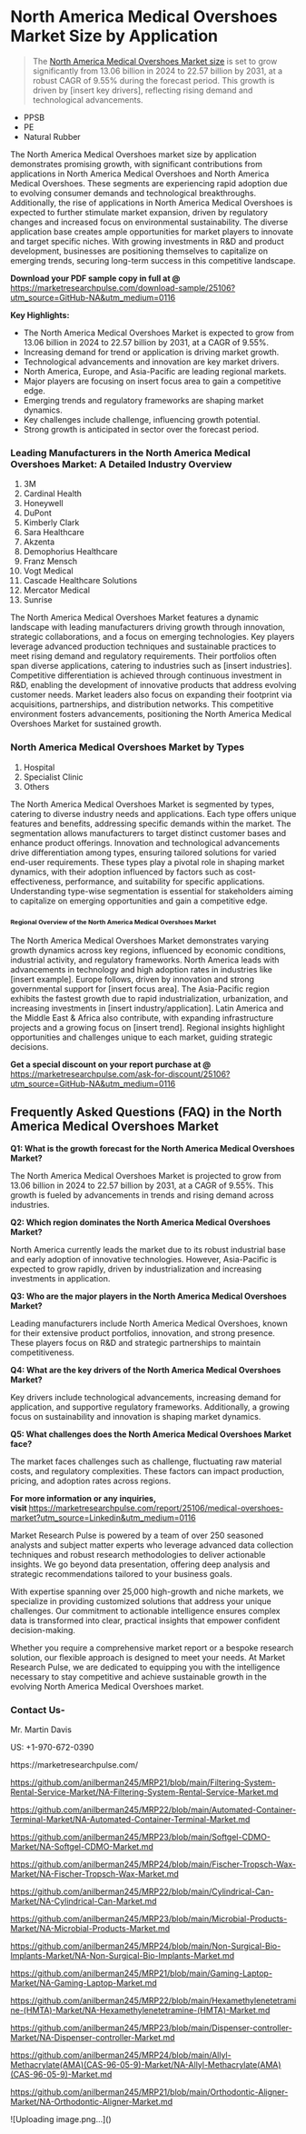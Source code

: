<h1>North America Medical Overshoes Market&nbsp;Size by Application</h1><blockquote><p>The <a href="https://marketresearchpulse.com/download-sample/25106?utm_source=GitHub-NA&amp;utm_medium=0116">North America Medical Overshoes Market size</a> is set to grow significantly from 13.06 billion in 2024 to 22.57 billion by 2031, at a robust CAGR of 9.55% during the forecast period. This growth is driven by [insert key drivers], reflecting rising demand and technological advancements.</p></blockquote><ul><li>PPSB<li> PE<li> Natural Rubber</li></ul><p>The North America Medical Overshoes market size by application demonstrates promising growth, with significant contributions from applications in North America Medical Overshoes and North America Medical Overshoes. These segments are experiencing rapid adoption due to evolving consumer demands and technological breakthroughs. Additionally, the rise of applications in North America Medical Overshoes is expected to further stimulate market expansion, driven by regulatory changes and increased focus on environmental sustainability. The diverse application base creates ample opportunities for market players to innovate and target specific niches. With growing investments in R&D and product development, businesses are positioning themselves to capitalize on emerging trends, securing long-term success in this competitive landscape.</p><p><strong>Download your PDF sample copy in full at @ </strong><a href="https://marketresearchpulse.com/download-sample/25106?utm_source=GitHub-NA&amp;utm_medium=0116">https://marketresearchpulse.com/download-sample/25106?utm_source=GitHub-NA&amp;utm_medium=0116</a></p><p><strong>Key Highlights: </strong></p><ul><li>The North America Medical Overshoes Market is expected to grow from 13.06 billion in 2024 to 22.57 billion by 2031, at a CAGR of 9.55%.</li><li>Increasing demand for trend or application is driving market growth.</li><li>Technological advancements and innovation are key market drivers.</li><li>North America, Europe, and Asia-Pacific are leading regional markets.</li><li>Major players are focusing on insert focus area to gain a competitive edge.</li><li>Emerging trends and regulatory frameworks are shaping market dynamics.</li><li>Key challenges include challenge, influencing growth potential.</li><li>Strong growth is anticipated in sector over the forecast period.</li></ul><h3>Leading Manufacturers in the North America Medical Overshoes Market: A Detailed Industry Overview</h3><ol><li>3M</li><li>Cardinal Health</li><li>Honeywell</li><li>DuPont</li><li>Kimberly Clark</li><li>Sara Healthcare</li><li>Akzenta</li><li>Demophorius Healthcare</li><li>Franz Mensch</li><li>Vogt Medical</li><li>Cascade Healthcare Solutions</li><li>Mercator Medical</li><li>Sunrise</li></ol><div class="flex max-w-full flex-col flex-grow"><div class="min-h-8 text-message flex w-full flex-col items-end gap-2 whitespace-normal break-words [.text-message+&amp;]:mt-5" dir="auto" data-message-author-role="assistant" data-message-id="fd8432e4-4910-450d-b182-61b7bfb0a01f" data-message-model-slug="gpt-4o"><div class="flex w-full flex-col gap-1 empty:hidden first:pt-[3px]"><div class="markdown prose w-full break-words dark:prose-invert light"><p>The North America Medical Overshoes Market features a dynamic landscape with leading manufacturers driving growth through innovation, strategic collaborations, and a focus on emerging technologies. Key players leverage advanced production techniques and sustainable practices to meet rising demand and regulatory requirements. Their portfolios often span diverse applications, catering to industries such as [insert industries]. Competitive differentiation is achieved through continuous investment in R&amp;D, enabling the development of innovative products that address evolving customer needs. Market leaders also focus on expanding their footprint via acquisitions, partnerships, and distribution networks. This competitive environment fosters advancements, positioning the North America Medical Overshoes Market for sustained growth.</p></div></div></div></div><h3>North America Medical Overshoes Market by Types</h3><ol><li>Hospital<li> Specialist Clinic<li> Others</li></ol><div class="flex max-w-full flex-col flex-grow"><div class="min-h-8 text-message flex w-full flex-col items-end gap-2 whitespace-normal break-words [.text-message+&amp;]:mt-5" dir="auto" data-message-author-role="assistant" data-message-id="084470be-0bb7-4664-bddf-5156b4f41249" data-message-model-slug="gpt-4o-mini"><div class="flex w-full flex-col gap-1 empty:hidden first:pt-[3px]"><div class="markdown prose w-full break-words dark:prose-invert light"><p>The North America Medical Overshoes Market is segmented by types, catering to diverse industry needs and applications. Each type offers unique features and benefits, addressing specific demands within the market. The segmentation allows manufacturers to target distinct customer bases and enhance product offerings. Innovation and technological advancements drive differentiation among types, ensuring tailored solutions for varied end-user requirements. These types play a pivotal role in shaping market dynamics, with their adoption influenced by factors such as cost-effectiveness, performance, and suitability for specific applications. Understanding type-wise segmentation is essential for stakeholders aiming to capitalize on emerging opportunities and gain a competitive edge.</p></div></div></div></div><h3><span style="font-size: 11px;">Regional Overview of the North America Medical Overshoes Market</span></h3><div class="flex max-w-full flex-col flex-grow"><div class="min-h-8 text-message flex w-full flex-col items-end gap-2 whitespace-normal break-words [.text-message+&amp;]:mt-5" dir="auto" data-message-author-role="assistant" data-message-id="e9038762-ce64-4e30-91c9-9bd413514231" data-message-model-slug="gpt-4o-mini"><div class="flex w-full flex-col gap-1 empty:hidden first:pt-[3px]"><div class="markdown prose w-full break-words dark:prose-invert light"><p>The North America Medical Overshoes Market demonstrates varying growth dynamics across key regions, influenced by economic conditions, industrial activity, and regulatory frameworks. North America leads with advancements in technology and high adoption rates in industries like [insert example]. Europe follows, driven by innovation and strong governmental support for [insert focus area]. The Asia-Pacific region exhibits the fastest growth due to rapid industrialization, urbanization, and increasing investments in [insert industry/application]. Latin America and the Middle East &amp; Africa also contribute, with expanding infrastructure projects and a growing focus on [insert trend]. Regional insights highlight opportunities and challenges unique to each market, guiding strategic decisions.</p></div></div></div></div><p><strong>Get a special discount on your report purchase at @ </strong><a href="https://marketresearchpulse.com/ask-for-discount/25106?utm_source=GitHub-NA&amp;utm_medium=0116">https://marketresearchpulse.com/ask-for-discount/25106?utm_source=GitHub-NA&amp;utm_medium=0116</a></p><h2>Frequently Asked Questions (FAQ) in the North America Medical Overshoes Market</h2><p><strong>Q1: What is the growth forecast for the North America Medical Overshoes Market?</strong></p><p>The North America Medical Overshoes Market is projected to grow from 13.06 billion in 2024 to 22.57 billion by 2031, at a CAGR of 9.55%. This growth is fueled by advancements in trends and rising demand across industries.</p><p><strong>Q2: Which region dominates the North America Medical Overshoes Market?</strong></p><p>North America currently leads the market due to its robust industrial base and early adoption of innovative technologies. However, Asia-Pacific is expected to grow rapidly, driven by industrialization and increasing investments in application.</p><p><strong>Q3: Who are the major players in the North America Medical Overshoes Market?</strong></p><p>Leading manufacturers include North America Medical Overshoes, known for their extensive product portfolios, innovation, and strong presence. These players focus on R&amp;D and strategic partnerships to maintain competitiveness.</p><p><strong>Q4: What are the key drivers of the North America Medical Overshoes Market?</strong></p><p>Key drivers include technological advancements, increasing demand for application, and supportive regulatory frameworks. Additionally, a growing focus on sustainability and innovation is shaping market dynamics.</p><p><strong>Q5: What challenges does the North America Medical Overshoes Market face?</strong></p><p>The market faces challenges such as challenge, fluctuating raw material costs, and regulatory complexities. These factors can impact production, pricing, and adoption rates across regions.</p><p><strong>For more information or any inquiries, visit&nbsp;</strong><a href="https://marketresearchpulse.com/report/25106/medical-overshoes-market?utm_source=Linkedin&utm_medium=0116">https://marketresearchpulse.com/report/25106/medical-overshoes-market?utm_source=Linkedin&utm_medium=0116</a></p><p>Market Research Pulse is powered by a team of over 250 seasoned analysts and subject matter experts who leverage advanced data collection techniques and robust research methodologies to deliver actionable insights. We go beyond data presentation, offering deep analysis and strategic recommendations tailored to your business goals.</p><p>With expertise spanning over 25,000 high-growth and niche markets, we specialize in providing customized solutions that address your unique challenges. Our commitment to actionable intelligence ensures complex data is transformed into clear, practical insights that empower confident decision-making.</p><p>Whether you require a comprehensive market report or a bespoke research solution, our flexible approach is designed to meet your needs. At Market Research Pulse, we are dedicated to equipping you with the intelligence necessary to stay competitive and achieve sustainable growth in the evolving North America Medical Overshoes market.</p><h3><strong>Contact Us-</strong></h3><p>Mr. Martin Davis</p><p>US: +1-970-672-0390</p><p>https://marketresearchpulse.com/</p><p><a href="https://github.com/anilberman245/MRP21/blob/main/Filtering-System-Rental-Service-Market/NA-Filtering-System-Rental-Service-Market.md">https://github.com/anilberman245/MRP21/blob/main/Filtering-System-Rental-Service-Market/NA-Filtering-System-Rental-Service-Market.md</a></p><p><a href="https://github.com/anilberman245/MRP22/blob/main/Automated-Container-Terminal-Market/NA-Automated-Container-Terminal-Market.md">https://github.com/anilberman245/MRP22/blob/main/Automated-Container-Terminal-Market/NA-Automated-Container-Terminal-Market.md</a></p><p><a href="https://github.com/anilberman245/MRP23/blob/main/Softgel-CDMO-Market/NA-Softgel-CDMO-Market.md">https://github.com/anilberman245/MRP23/blob/main/Softgel-CDMO-Market/NA-Softgel-CDMO-Market.md</a></p><p><a href="https://github.com/anilberman245/MRP24/blob/main/Fischer-Tropsch-Wax-Market/NA-Fischer-Tropsch-Wax-Market.md">https://github.com/anilberman245/MRP24/blob/main/Fischer-Tropsch-Wax-Market/NA-Fischer-Tropsch-Wax-Market.md</a></p><p><a href="https://github.com/anilberman245/MRP22/blob/main/Cylindrical-Can-Market/NA-Cylindrical-Can-Market.md">https://github.com/anilberman245/MRP22/blob/main/Cylindrical-Can-Market/NA-Cylindrical-Can-Market.md</a></p><p><a href="https://github.com/anilberman245/MRP23/blob/main/Microbial-Products-Market/NA-Microbial-Products-Market.md">https://github.com/anilberman245/MRP23/blob/main/Microbial-Products-Market/NA-Microbial-Products-Market.md</a></p><p><a href="https://github.com/anilberman245/MRP24/blob/main/Non-Surgical-Bio-Implants-Market/NA-Non-Surgical-Bio-Implants-Market.md">https://github.com/anilberman245/MRP24/blob/main/Non-Surgical-Bio-Implants-Market/NA-Non-Surgical-Bio-Implants-Market.md</a></p><p><a href="https://github.com/anilberman245/MRP21/blob/main/Gaming-Laptop-Market/NA-Gaming-Laptop-Market.md">https://github.com/anilberman245/MRP21/blob/main/Gaming-Laptop-Market/NA-Gaming-Laptop-Market.md</a></p><p><a href="https://github.com/anilberman245/MRP22/blob/main/Hexamethylenetetramine-(HMTA)-Market/NA-Hexamethylenetetramine-(HMTA)-Market.md">https://github.com/anilberman245/MRP22/blob/main/Hexamethylenetetramine-(HMTA)-Market/NA-Hexamethylenetetramine-(HMTA)-Market.md</a></p><p><a href="https://github.com/anilberman245/MRP23/blob/main/Dispenser-controller-Market/NA-Dispenser-controller-Market.md">https://github.com/anilberman245/MRP23/blob/main/Dispenser-controller-Market/NA-Dispenser-controller-Market.md</a></p><p><a href="https://github.com/anilberman245/MRP24/blob/main/Allyl-Methacrylate(AMA)(CAS-96-05-9)-Market/NA-Allyl-Methacrylate(AMA)(CAS-96-05-9)-Market.md">https://github.com/anilberman245/MRP24/blob/main/Allyl-Methacrylate(AMA)(CAS-96-05-9)-Market/NA-Allyl-Methacrylate(AMA)(CAS-96-05-9)-Market.md</a></p><p><a href="https://github.com/anilberman245/MRP21/blob/main/Orthodontic-Aligner-Market/NA-Orthodontic-Aligner-Market.md">https://github.com/anilberman245/MRP21/blob/main/Orthodontic-Aligner-Market/NA-Orthodontic-Aligner-Market.md</a></p>
![Uploading image.png…]()
